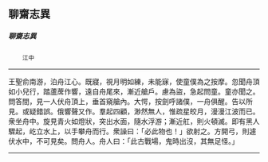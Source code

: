

## 聊齋志異

##### 聊齋志異
　　`江中`

* * *

王聖俞南游，泊舟江心。既寢，視月明如練，未能寐，使童僕為之按摩。忽聞舟頂如小兒行，踏蘆蓆作響，遠自舟尾來，漸近艙戶。慮為盜，急起問童。童亦聞之。問答間，見一人伏舟頂上，垂首窺艙內。大愕，按劍呼諸僕，一舟俱醒。告以所見。或疑錯誤。俄響聲又作。羣起四顧，渺然無人，惟疏星皎月，漫漫江波而已。衆坐舟中。旋見青火如燈狀，突出水面，隨水浮游；漸近舡，則火頓滅。即有黑人驟起，屹立水上，以手攀舟而行。衆譟曰：「必此物也！」欲射之。方開弓，則遽伏水中，不可見矣。問舟人。舟人曰：「此古戰場，鬼時出沒，其無足怪。」

* * *

